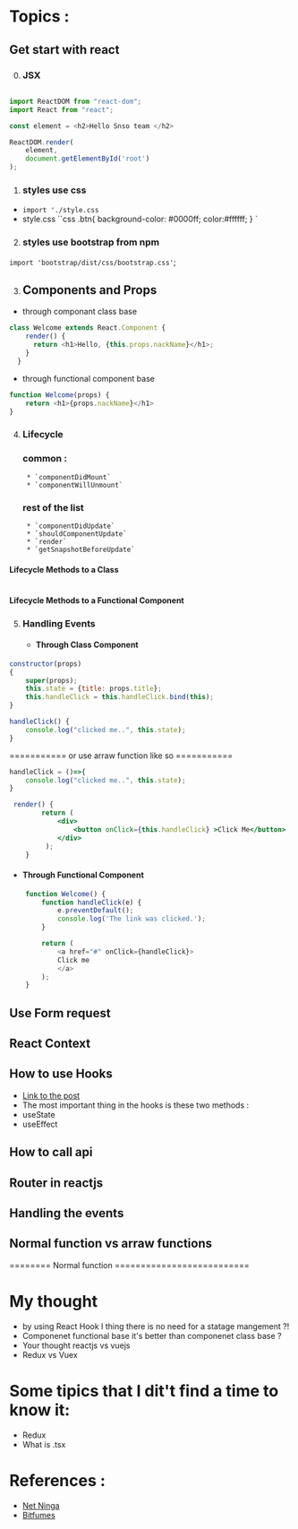 # Topics :

## Get start with react
0. ### JSX

```js

import ReactDOM from "react-dom";
import React from "react";

const element = <h2>Hello Snso team </h2>

ReactDOM.render(
    element,
    document.getElementById('root')
);

```

1. ### styles use css
- ```import './style.css```
- style.css
``css
.btn{
    background-color: #0000ff;
    color:#ffffff;
}
`

2. ### styles use bootstrap from npm 
```import 'bootstrap/dist/css/bootstrap.css'```;

3. ## Components and Props
- through componant class base
```js
class Welcome extends React.Component {
    render() {
      return <h1>Hello, {this.props.nackName}</h1>;
    }
  }
```

- through functional component base
```js
function Welcome(props) {
    return <h1>{props.nackName}</h1>
}
```

4. ### Lifecycle 
    ### common :
        * `componentDidMount`
        * `componentWillUnmount`

    ### rest of the list
        * `componentDidUpdate`
        * `shouldComponentUpdate`
        * `render`
        * `getSnapshotBeforeUpdate`


#### Lifecycle Methods to a Class
```js

```
#### Lifecycle Methods to a Functional Component

5. ### Handling Events
    - #### Through Class Component
```js
constructor(props)
{
    super(props);
    this.state = {title: props.title};
    this.handleClick = this.handleClick.bind(this);
}

handleClick() {
    console.log("clicked me..", this.state);
}
```

=========== or use arraw function like so ===========
```js
handleClick = ()=>{
    console.log("clicked me..", this.state);
}
```

```jsx
 render() { 
        return ( 
            <div>
                <button onClick={this.handleClick} >Click Me</button>
            </div>
         );
    }
```

- #### Through Functional Component
```js
    function Welcome() {
        function handleClick(e) {
            e.preventDefault();
            console.log('The link was clicked.');
        }

        return (
            <a href="#" onClick={handleClick}>
            Click me
            </a>
        );
    }
```



## Use Form request


## React Context

## How to use Hooks
* [Link to the post](https://dev.to/dan_abramov/making-sense-of-react-hooks-2eib)
* The most important thing in the hooks is these two methods :
* useState
* useEffect

## How to call api
## Router in reactjs
## Handling the events
## Normal function vs arraw functions

======== Normal function ==========================



# My thought
- by using React Hook I thing there is no need for a statage mangement ?!
- Componenet functional base it's better than componenet class base ?
- Your thought reactjs vs vuejs
- Redux vs Vuex

# Some tipics that I dit't find a time to know it:
- Redux
- What is .tsx

# References :
- [Net Ninga](https://www.youtube.com/watch?v=rDVe6pmeAjo&list=PL4cUxeGkcC9hNokByJilPg5g9m2APUePI&index=12)
- [Bitfumes](https://www.youtube.com/watch?v=I6tbhNUU96Y&t=7310s)